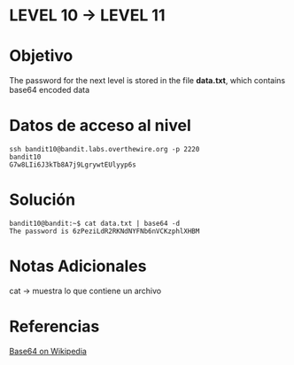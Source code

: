 # LEVEL 10 → LEVEL 11

# Objetivo
The password for the next level is stored in the file **data.txt**, which contains base64 encoded data
# Datos de acceso al nivel
```
ssh bandit10@bandit.labs.overthewire.org -p 2220
bandit10
G7w8LIi6J3kTb8A7j9LgrywtEUlyyp6s
```
# Solución
```
bandit10@bandit:~$ cat data.txt | base64 -d
The password is 6zPeziLdR2RKNdNYFNb6nVCKzphlXHBM
```
# Notas Adicionales
cat → muestra lo que contiene un archivo
# Referencias
[Base64 on Wikipedia](https://en.wikipedia.org/wiki/Base64)